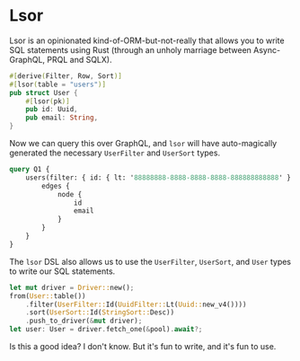 # Lsor

Lsor is an opinionated kind-of-ORM-but-not-really that allows you to write SQL
statements using Rust (through an unholy marriage between Async-GraphQL, PRQL
and SQLX).

```rs
#[derive(Filter, Row, Sort)]
#[lsor(table = "users")]
pub struct User {
    #[lsor(pk)]
    pub id: Uuid,
    pub email: String,
}
```

Now we can query this over GraphQL, and `lsor` will have auto-magically generated
the necessary `UserFilter` and `UserSort` types.

```graphql
query Q1 {
    users(filter: { id: { lt: '88888888-8888-8888-8888-888888888888' } }, sort: { email: desc }) {
        edges {
            node {
                id
                email
            }
        }
    }
}
```

The `lsor` DSL also allows us to use the `UserFilter`, `UserSort`, and `User`
types to write our SQL statements.

```rs
let mut driver = Driver::new();
from(User::table())
    .filter(UserFilter::Id(UuidFilter::Lt(Uuid::new_v4())))
    .sort(UserSort::Id(StringSort::Desc))
    .push_to_driver(&mut driver);
let user: User = driver.fetch_one(&pool).await?;
```

Is this a good idea? I don't know. But it's fun to write, and it's fun to use.